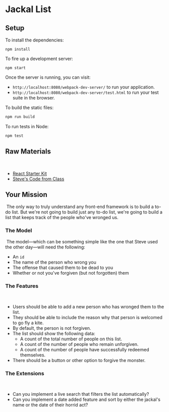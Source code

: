 # Jackal List

## Setup
To install the dependencies:
```
npm install
```
To fire up a development server:
```
npm start
```
Once the server is running, you can visit:

* `http://localhost:8080/webpack-dev-server/` to run your application.
* `http://localhost:8080/webpack-dev-server/test.html` to run your test suite in the browser.

To build the static files:
```js
npm run build
```
To run tests in Node:
```js
npm test
```
## Raw Materials
​
- [React Starter Kit](https://github.com/turingschool-examples/react-starter-kit)
- [Steve's Code from Class](https://github.com/turingschool-examples/react-starter-kit/commit/c164af37c49305bb81a15e4e01cc950e04ded3d4)
​
## Your Mission
​
The only way to truly understand any front-end framework is to build a to-do list. But we're not going to build just any to-do list, we're going to build a list that keeps track of the people who've wronged us.
​
### The Model
​
The model—which can be something simple like the one that Steve used the other day—will need the following:
​
- An `id`
- The name of the person who wrong you
- The offense that caused them to be dead to you
- Whether or not you've forgiven (but not forgotten) them
​
### The Features
​
- Users should be able to add a new person who has wronged them to the list.
- They should be able to include the reason why that person is welcomed to go fly a kite.
- By default, the person is not forgiven.
- The list should show the following data:
  - A count of the total number of people on this list.
  - A count of the number of people who remain unforgiven.
  - A count of the number of people have successfully redeemed themselves.
- There should be a button or other option to forgive the monster.
​
### The Extensions
​
- Can you implement a live search that filters the list automatically?
- Can you implement a date added feature and sort by either the jackal's name or the date of their horrid act?
